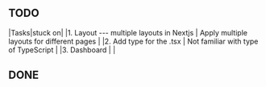 ## TODO
|Tasks|stuck on|
|1. Layout --- multiple layouts in Nextjs | Apply multiple layouts for different pages |
|2. Add type for the .tsx | Not familiar with type of TypeScript |
|3. Dashboard | |

## DONE
